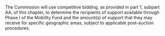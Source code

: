 The Commission will use competitive bidding, as provided in part 1, subpart AA, of this chapter, to determine the recipients of support available through Phase I of the Mobility Fund and the amount(s) of support that they may receive for specific geographic areas, subject to applicable post-auction procedures.

